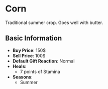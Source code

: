 # Corn

Traditional summer crop. Goes well with butter.

## Basic Information

- **Buy Price**: 150$
- **Sell Price**: 100$
- **Default Gift Reaction**: Normal
- **Heals**:
  - 7 points of Stamina
- **Seasons**:
  - Summer